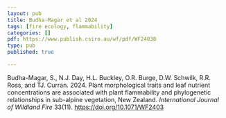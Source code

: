 ```yaml
---
layout: pub
title: Budha-Magar et al 2024
tags: [fire ecology, flammability]
categories: []
pdf: https://www.publish.csiro.au/wf/pdf/WF24038
type: pub
published: true

---
```


Budha-Magar, S., N.J. Day, H.L. Buckley, O.R. Burge, D.W. Schwilk, R.R. Ross, and TJ. Curran. 2024. Plant morphological traits and leaf nutrient concentrations are associated with plant flammability and phylogenetic relationships in sub-alpine vegetation, New Zealand. *International Journal of Wildland Fire* 33(11). https://doi.org/10.1071/WF2403
